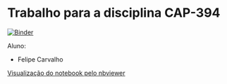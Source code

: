 # Trabalho para a disciplina CAP-394

[![Binder](https://mybinder.org/badge_logo.svg)](https://mybinder.org/v2/gh/OldLipe/cap394/master)

Aluno:
- Felipe Carvalho 

[Visualização do notebook pelo nbviewer](https://nbviewer.jupyter.org/github/OldLipe/cap394/blob/master/ets_eda.ipynb)



